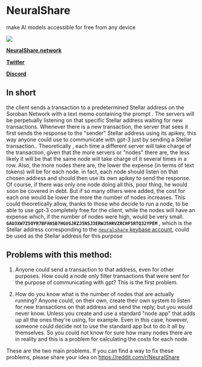 # NeuralShare
make AI models accessible for free from any device

![](https://user-images.githubusercontent.com/114559605/215350290-eed2157c-ba6a-4560-ad07-6ec37933273b.jpg)

[**NeuralShare.network**](http://neuralshare.network)

[**Twitter**](https://twitter.com/neuralshare)

[**Discord**](https://discord.gg/77cMV3M42V)


## In short
the client sends a transaction to a predetermined Stellar address on the Soroban Network with a text memo containing the prompt . The servers will be perpetually listening on that specific Stellar address waiting for new transactions. Whenever there is a new transaction, the server that sees it first sends the response to the "sender" Stellar address using its apikey, this way anyone could use to communicate with gpt-3 just by sending a Stellar transaction.. Theoretically , each time a different server will take charge of the transaction, given that the more servers or "nodes" there are, the less likely it will be that the same node will take charge of it several times in a row. Also, the more nodes there are, the lower the expense (in terms of text tokens) will be for each node. in fact, each node should listen on that chosen address and should then use its own apikey to send the response. Of course, if there was only one node doing all this, poor thing, he would soon be covered in debt. But if so many others were added, the cost for each one would be lower the more the number of nodes increases. This could theoretically allow, thanks to those who decide to run a node, to be able to use gpt-3 completely free for the client, while the nodes will have an expense which, if the number of nodes were high, would be very small.
**`GAU3XW7Z5OYR7BFANSB7HGVGJRZJ5NSJ3ERWJ5HRVZRCHFSRTQ32YPEM`** ,  which is the Stellar address corresponding to the [`neuralshare` keybase account](https://keybase.io/neuralshare), could be used as the Stellar address for this purpose




## Problems with this method:
1) Anyone could send a transaction to that address, even for other purposes. How could a node only filter transactions that were sent for the purpose of communicating with gpt? This is the first problem.

2) How do you know what is the number of nodes that are actually running? Anyone could, on their own, create their own system to listen for new transactions on that address and send the reply, but you would never know. Unless you create and use a standard "node app" that adds up all the ones they're using, for example. Even in this case, however, someone could decide not to use the standard app but to do it all by themselves. So you could not know for sure how many nodes there are in reality and this is a problem for calculating the costs for each node.

These are the two main problems. If you can find a way to fix these problems, please share your idea on https://reddit.com/r/NeuralShare
